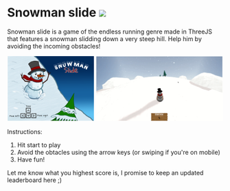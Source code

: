 <h1>Snowman slide <a href="https://sapienzainteractivegraphicscourse.github.io/final-project-this-is-a-team/"><img src="https://www.flaticon.com/svg/static/icons/svg/25/25284.svg" height="20px"/></a></h1>

Snowman slide is a game of the endless running genre made in ThreeJS that features a snowman slidding down a very steep hill. Help him by avoiding the incoming obstacles!
<p align="center">
<img src="/assets/menu/cover.png" width="40%"/>
<img src="/assets/menu/gameplay.gif" width="59%"/>
</p>

Instructions:
1. Hit start to play
2. Avoid the obtacles using the arrow keys (or swiping if you're on mobile)
3. Have fun!

Let me know what you highest score is, I promise to keep an updated leaderboard here ;)
